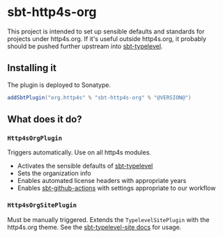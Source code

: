 # sbt-http4s-org

This project is intended to set up sensible defaults and standards for projects under http4s.org.
If it's useful outside http4s.org, it probably should be pushed further upstream into [sbt-typelevel](https://github.com/typelevel/sbt-typelevel).

## Installing it

The plugin is deployed to Sonatype.

```scala
addSbtPlugin("org.http4s" % "sbt-http4s-org" % "@VERSION@")
```

## What does it do?

### `Http4sOrgPlugin`

Triggers automatically.  Use on all http4s modules.

* Activates the sensible defaults of [sbt-typelevel](https://github.com/typelevel/sbt-typelevel/)
* Sets the organization info
* Enables automated license headers with appropriate years
* Enables [sbt-github-actions](https://github.com/djspiewak/sbt-github-actions) with settings appropriate to our workflow

### `Http4sOrgSitePlugin`

Must be manually triggered.  Extends the `TypelevelSitePlugin` with the http4s.org theme.  See the [sbt-typelevel-site docs](https://typelevel.org/sbt-typelevel/#how-do-i-publish-a-site-like-this-one) for usage.
